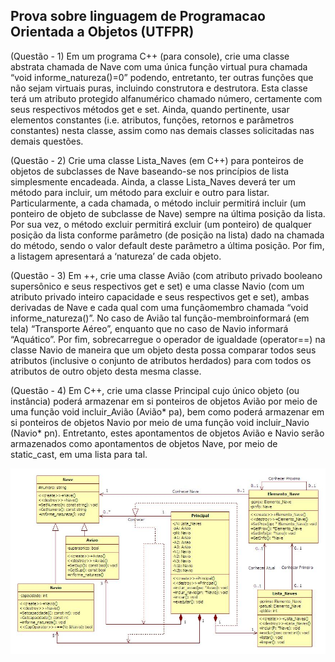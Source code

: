 ## Prova sobre linguagem de Programacao Orientada a Objetos (UTFPR)
  
(Questão - 1) Em um programa C++ (para console), crie uma classe abstrata chamada de
Nave com uma única função virtual pura chamada “void informe_natureza()=0” podendo,
entretanto, ter outras funções que não sejam virtuais puras, incluindo construtora e
destrutora. Esta classe terá um atributo protegido alfanumérico chamado número,
certamente com seus respectivos métodos get e set. Ainda, quando pertinente, usar
elementos constantes (i.e. atributos, funções, retornos e parâmetros constantes) nesta classe,
assim como nas demais classes solicitadas nas demais questões. 

(Questão - 2) Crie uma classe Lista_Naves (em C++) para ponteiros de objetos de
subclasses de Nave baseando-se nos princípios de lista simplesmente encadeada. Ainda, a
classe Lista_Naves deverá ter um método para incluir, um método para excluir e outro para
listar. Particularmente, a cada chamada, o método incluir permitirá incluir (um ponteiro de
objeto de subclasse de Nave) sempre na última posição da lista. Por sua vez, o método
excluir permitirá excluir (um ponteiro) de qualquer posição da lista conforme parâmetro (de
posição na lista) dado na chamada do método, sendo o valor default deste parâmetro a
última posição. Por fim, a listagem apresentará a ‘natureza’ de cada objeto.

(Questão - 3) Em ++, crie uma classe Avião (com atributo privado booleano supersônico e
seus respectivos get e set) e uma classe Navio (com um atributo privado inteiro capacidade
e seus respectivos get e set), ambas derivadas de Nave e cada qual com uma funçãomembro chamada 
“void informe_natureza()”. No caso de Avião tal função-membroinformará (em tela) “Transporte 
Aéreo”, enquanto que no caso de Navio informará “Aquático”. Por fim, sobrecarregue o operador
de igualdade (operator==) na classe Navio de maneira que um objeto desta possa comparar todos
seus atributos (inclusive o conjunto de atributos herdados) para com todos os atributos de outro
objeto desta mesma classe. 

(Questão - 4) Em C++, crie uma classe Principal cujo único objeto (ou instância) poderá
armazenar em si ponteiros de objetos Avião por meio de uma função void incluir_Avião
(Avião* pa), bem como poderá armazenar em si ponteiros de objetos Navio por meio de
uma função void incluir_Navio (Navio* pn). Entretanto, estes apontamentos de objetos
Avião e Navio serão armazenados como apontamentos de objetos Nave, por meio de
static_cast, em uma lista para tal. 

![UML-NAVE](https://github.com/BrunoHarlis/POO-com-UML/blob/main/Nave/UML-ProvaA13.jpg)
